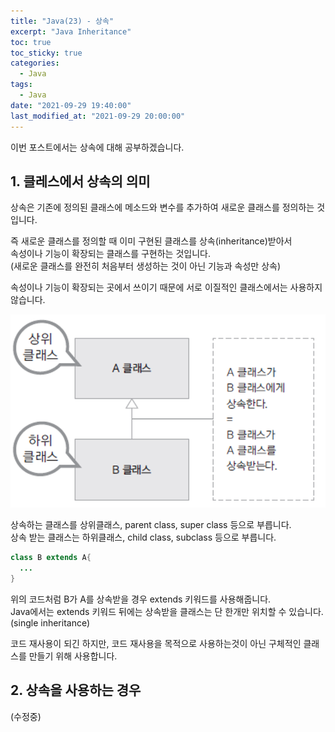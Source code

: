 ```yaml
---
title: "Java(23) - 상속"
excerpt: "Java Inheritance"
toc: true
toc_sticky: true
categories:
  - Java
tags:
  - Java
date: "2021-09-29 19:40:00"
last_modified_at: "2021-09-29 20:00:00"
---
```


이번 포스트에서는 상속에 대해 공부하겠습니다.<br/>

## 1. 클레스에서 상속의 의미

상속은 기존에 정의된 클래스에 메소드와 변수를 추가하여 새로운 클래스를 정의하는 것입니다.<br/>

즉 새로운 클래스를 정의할 때 이미 구현된 클래스를 상속(inheritance)받아서<br/>
속성이나 기능이 확장되는 클래스를 구현하는 것입니다.<br/>
(새로운 클래스를 완전히 처음부터 생성하는 것이 아닌 기능과 속성만 상속)<br/>

속성이나 기능이 확장되는 곳에서 쓰이기 때문에 서로 이질적인 클래스에서는 사용하지 않습니다.<br/>

![상속](/images/inheritance.png/)<br/>

상속하는 클래스를 상위클래스, parent class, super class 등으로 부릅니다.<br/>
상속 받는 클래스는 하위클래스, child class, subclass 등으로 부릅니다.<br/>

```java
class B extends A{
  ...
}
```

위의 코드처럼 B가 A를 상속받을 경우 extends 키워드를 사용해줍니다.<br/>
Java에서는 extends 키워드 뒤에는 상속받을 클래스는 단 한개만 위치할 수 있습니다.<br/>
(single inheritance)<br/>

코드 재사용이 되긴 하지만, 코드 재사용을 목적으로 사용하는것이 아닌 구체적인 클래스를 만들기 위해 사용합니다.<br/>

## 2. 상속을 사용하는 경우

(수정중)
